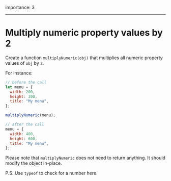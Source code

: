importance: 3

---

# Multiply numeric property values by 2

Create a function `multiplyNumeric(obj)` that multiplies all numeric property values of `obj` by `2`.

For instance:

```js
// before the call
let menu = {
  width: 200,
  height: 300,
  title: "My menu",
};

multiplyNumeric(menu);

// after the call
menu = {
  width: 400,
  height: 600,
  title: "My menu",
};
```

Please note that `multiplyNumeric` does not need to return anything. It should modify the object in-place.

P.S. Use `typeof` to check for a number here.
